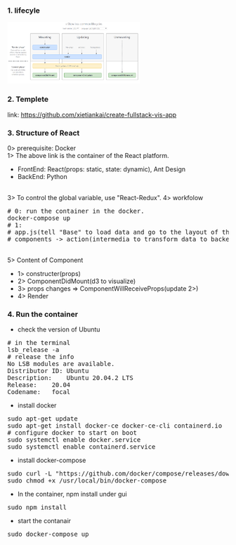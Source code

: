 ### 1. lifecyle
<img width = 60% src = "./images/lifeCycle.png">

### 2. Templete
link: https://github.com/xietiankai/create-fullstack-vis-app

### 3. Structure of React
0> prerequisite: Docker </br>
1> The above link is the container of the React platform. </br>
* FrontEnd: React(props: static, state: dynamic), Ant Design
* BackEnd:  Python
</br>
3> To control the global variable, use "React-Redux".
4> workfolow
<pre>
# 0: run the container in the docker.
docker-compose up
# 1: 
# app.js(tell "Base" to load data and go to the layout of the interface "Main") -> 
# components -> action(intermedia to transform data to backend) -> Server
</pre>
</br>
5> Content of Component </br>

* 1> constructer(props)
* 2> ComponentDidMount(d3 to visualize)
* 3> props changes => ComponentWillReceiveProps(update 2>)
* 4> Render

### 4. Run the container
* check the version of Ubuntu
<pre>
# in the terminal
lsb_release -a
# release the info
No LSB modules are available.
Distributor ID:	Ubuntu
Description:	Ubuntu 20.04.2 LTS
Release:	20.04
Codename:	focal
</pre>
* install docker
<pre>
sudo apt-get update
sudo apt-get install docker-ce docker-ce-cli containerd.io
# configure docker to start on boot
sudo systemctl enable docker.service
sudo systemctl enable containerd.service
</pre>
* install docker-compose
<pre>
sudo curl -L "https://github.com/docker/compose/releases/download/1.29.0/docker-compose-$(uname -s)-$(uname -m)" -o /usr/local/bin/docker-compose
sudo chmod +x /usr/local/bin/docker-compose
</pre>
* In the container, npm install under gui
<pre>
sudo npm install
</pre>
* start the contanair
<pre>
sudo docker-compose up
</pre>

